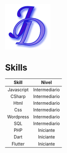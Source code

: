 [![Header](https://github.com/JoaoDiasDev/JoaoDiasDev/blob/main/logoX1.png "Header")](https://joaodiasdev.com/)
# Skills
Skill|Nivel|
:---:|:----:|
Javascript|Intermediario|
CSharp|Intermediario|
Html|Intermediario|
Css|Intermediario|
Wordpress|Intermediario|
SQL|Intermediario|
PHP|Iniciante|
Dart|Iniciante|
Flutter|Iniciante|
